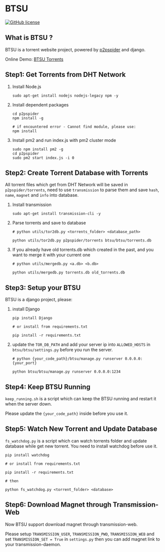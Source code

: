 # BTSU

[![GitHub license](https://img.shields.io/badge/license-WTFPL-blue.svg)](https://raw.githubusercontent.com/peitaosu/BTSU/master/LICENSE)

## What is BTSU ?

BTSU is a torrent website project, powered by [p2pspider](https://github.com/fanpei91/p2pspider.git) and django.

Online Demo: [BTSU Torrents](http://btsu.mitgai.net/)

## Step1: Get Torrents from DHT Network

1. Install Node.js

    ```
    sudo apt-get install nodejs nodejs-legacy npm -y
    ```

2. Install dependent packages

    ```
    cd p2pspider
    npm install -g

    # if encountered error - Cannot find module, please use:
    npm install
    ```

3. Install pm2 and run index.js with pm2 cluster mode

    ```
    sudo npm install pm2 -g
    cd p2pspider
    sudo pm2 start index.js -i 0
    ```

## Step2: Create Torrent Database with Torrents

All torrent files which get from DHT Network will be saved in `p2pspider/torrents`, need to use `transmission` to parse them and save `hash`, `name`, `magnet` and `info` into database.

1. Install transmission

    ```
    sudo apt-get install transmission-cli -y
    ```

2. Parse torrents and save to database

    ```
    # python utils/tor2db.py <torrents_folder> <database_path>

    python utils/tor2db.py p2pspider/torrents btsu/btsu/torrents.db
    ```

3. If you already have old torrents.db which created in the past, and you want to merge it with your current one

    ```
    # python utils/mergedb.py <a.db> <b.db>

    python utils/mergedb.py torrents.db old_torrents.db
    ```

## Step3: Setup your BTSU

BTSU is a django project, please:

1. install Django

    ```
    pip install Django

    # or install from requirements.txt

    pip install -r requirements.txt
    ```

2. update the `TOR_DB_PATH` and add your server ip into `ALLOWED_HOSTS` in `btsu/btsu/settings.py` before you run the server.

    ```
    # python {your_code_path}/btsu/manage.py runserver 0.0.0.0:{your_port}

    python btsu/btsu/manage.py runserver 0.0.0.0:1234
    ```

## Step4: Keep BTSU Running

```keep_running.sh``` is a script which can keep the BTSU running and restart it when the server down.

Please update the `{your_code_path}` inside before you use it.

## Step5: Watch New Torrent and Update Database

```fs_watchdog.py``` is a script which can watch torrents folder and update database while get new torrent. You need to install watchdog before use it.

```
pip install watchdog

# or install from requirements.txt

pip install -r requirements.txt

# then

python fs_watchdog.py <torrent_folder> <database>
```

## Step6: Download Magnet through Transmission-Web

Now BTSU support download magnet through transmission-web.

Please setup `TRANSMISSION_USER`, `TRANSMISSION_PWD`, `TRANSMISSION_WEB` and set `TRANSMISSION_SET = True` in `settings.py` then you can add magnet link to your transmission-daemon.